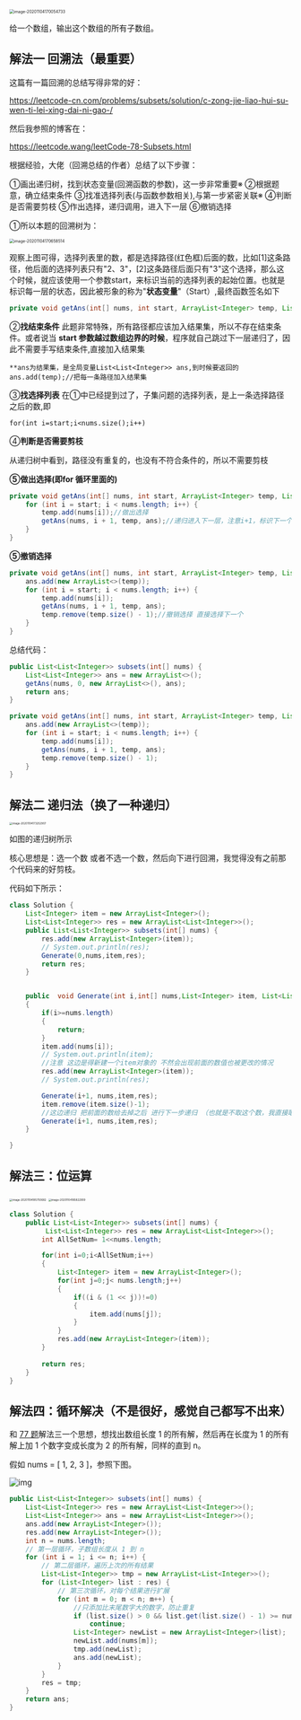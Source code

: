 <img src="1_78.subset子集.assets/image-20201104170054733.png" alt="image-20201104170054733" style="zoom:50%;" />

给一个数组，输出这个数组的所有子数组。

## 解法一 回溯法（最重要）

这篇有一篇回溯的总结写得非常的好：

https://leetcode-cn.com/problems/subsets/solution/c-zong-jie-liao-hui-su-wen-ti-lei-xing-dai-ni-gao-/

然后我参照的博客在：

https://leetcode.wang/leetCode-78-Subsets.html

根据经验，大佬（回溯总结的作者）总结了以下步骤：

①画出递归树，找到状态变量(回溯函数的参数)，这一步非常重要※
②根据题意，确立结束条件
③找准选择列表(与函数参数相关),与第一步紧密关联※
④判断是否需要剪枝
⑤作出选择，递归调用，进入下一层
⑥撤销选择

①所以本题的回溯树为：

<img src="1_78.subset子集.assets/image-20201104170658514.png" alt="image-20201104170658514" style="zoom: 50%;" />



观察上图可得，选择列表里的数，都是选择路径(红色框)后面的数，比如[1]这条路径，他后面的选择列表只有"2、3"，[2]这条路径后面只有"3"这个选择，那么这个时候，就应该使用一个参数start，来标识当前的选择列表的起始位置。也就是标识每一层的状态，因此被形象的称为"**状态变量**"（Start）,最终函数签名如下

```java
private void getAns(int[] nums, int start, ArrayList<Integer> temp, List<List<Integer>> ans)
```

②**找结束条件**
此题非常特殊，所有路径都应该加入结果集，所以不存在结束条件。或者说当 **start 参数越过数组边界的时候**，程序就自己跳过下一层递归了，因此不需要手写结束条件,直接加入结果集

```
**ans为结果集，是全局变量List<List<Integer>> ans,到时候要返回的
ans.add(temp);//把每一条路径加入结果集
```

③**找选择列表**
在①中已经提到过了，子集问题的选择列表，是上一条选择路径之后的数,即

```
for(int i=start;i<nums.size();i++)
```

④**判断是否需要剪枝**

从递归树中看到，路径没有重复的，也没有不符合条件的，所以不需要剪枝

**⑤做出选择(即for 循环里面的)**

```java
private void getAns(int[] nums, int start, ArrayList<Integer> temp, List<List<Integer>> ans) { 
    for (int i = start; i < nums.length; i++) {
        temp.add(nums[i]);//做出选择
        getAns(nums, i + 1, temp, ans);//递归进入下一层，注意i+1，标识下一个选择列表的开始位置，最重要的一步
    }
}
```

**⑤撤销选择**

```java
private void getAns(int[] nums, int start, ArrayList<Integer> temp, List<List<Integer>> ans) { 
    ans.add(new ArrayList<>(temp));
    for (int i = start; i < nums.length; i++) {
        temp.add(nums[i]);
        getAns(nums, i + 1, temp, ans);
        temp.remove(temp.size() - 1);//撤销选择 直接选择下一个
    }
}
```

总结代码：

```java
public List<List<Integer>> subsets(int[] nums) {
    List<List<Integer>> ans = new ArrayList<>();
    getAns(nums, 0, new ArrayList<>(), ans);
    return ans;
}

private void getAns(int[] nums, int start, ArrayList<Integer> temp, List<List<Integer>> ans) { 
    ans.add(new ArrayList<>(temp));
    for (int i = start; i < nums.length; i++) {
        temp.add(nums[i]);
        getAns(nums, i + 1, temp, ans);
        temp.remove(temp.size() - 1);
    }
}

```



## 解法二 递归法（换了一种递归）

<img src="1_78.subset子集.assets/image-20201104173252907.png" alt="image-20201104173252907" style="zoom:33%;" />

如图的递归树所示

核心思想是：选一个数 或者不选一个数，然后向下进行回溯，我觉得没有之前那个代码来的好剪枝。

代码如下所示：

```java
class Solution {
    List<Integer> item = new ArrayList<Integer>();
    List<List<Integer>> res = new ArrayList<List<Integer>>();
    public List<List<Integer>> subsets(int[] nums) {
        res.add(new ArrayList<Integer>(item));
        // System.out.println(res);
        Generate(0,nums,item,res);
        return res;
    }


    public  void Generate(int i,int[] nums,List<Integer> item, List<List<Integer>>res)
    {
        if(i>=nums.length)
        {
            return;
        }
        item.add(nums[i]);
        // System.out.println(item);
        //注意 这边是得新建一个item对象的 不然会出现前面的数值也被更改的情况
        res.add(new ArrayList<Integer>(item));
        // System.out.println(res);

        Generate(i+1, nums,item,res);
        item.remove(item.size()-1);
        //这边递归 把前面的数给去掉之后 进行下一步递归 （也就是不取这个数，我直接取下一个）
        Generate(i+1, nums,item,res);
    }

}
```

## 解法三：位运算

<img src="1_78.subset子集.assets/image-20201104185750682.png" alt="image-20201104185750682" style="zoom:33%;" />

<img src="1_78.subset子集.assets/image-20201104185822909.png" alt="image-20201104185822909" style="zoom:33%;" />

```java
class Solution {
    public List<List<Integer>> subsets(int[] nums) {
         List<List<Integer>> res = new ArrayList<List<Integer>>();
        int AllSetNum= 1<<nums.length;

        for(int i=0;i<AllSetNum;i++)
        {
            List<Integer> item = new ArrayList<Integer>();
            for(int j=0;j< nums.length;j++)
            {
                if((i & (1 << j))!=0)
                {
                    item.add(nums[j]);
                }
            }
            res.add(new ArrayList<Integer>(item));
        }
        
        return res;
    }
}
```



## 解法四：循环解决（不是很好，感觉自己都写不出来）

和 [77 题](https://leetcode.windliang.cc/leetCode-77-Combinations.html)解法三一个思想，想找出数组长度 1 的所有解，然后再在长度为 1 的所有解上加 1 个数字变成长度为 2 的所有解，同样的直到 n。

假如 nums = [ 1, 2, 3 ]，参照下图。

![img](1_78.subset子集.assets/78_2.jpg)

```java
public List<List<Integer>> subsets(int[] nums) {
    List<List<Integer>> res = new ArrayList<List<Integer>>();
    List<List<Integer>> ans = new ArrayList<List<Integer>>();
    ans.add(new ArrayList<Integer>());
    res.add(new ArrayList<Integer>());
    int n = nums.length;
    // 第一层循环，子数组长度从 1 到 n
    for (int i = 1; i <= n; i++) {
        // 第二层循环，遍历上次的所有结果
        List<List<Integer>> tmp = new ArrayList<List<Integer>>();
        for (List<Integer> list : res) {
            // 第三次循环，对每个结果进行扩展
            for (int m = 0; m < n; m++) {
                //只添加比末尾数字大的数字，防止重复
                if (list.size() > 0 && list.get(list.size() - 1) >= nums[m])
                    continue;
                List<Integer> newList = new ArrayList<Integer>(list);
                newList.add(nums[m]);
                tmp.add(newList);
                ans.add(newList);
            }
        }
        res = tmp;
    }
    return ans;
}

```

